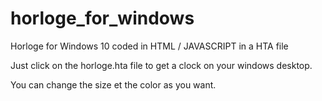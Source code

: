 # horloge_for_windows
Horloge for Windows 10 coded in HTML / JAVASCRIPT in a HTA file

Just click on the horloge.hta file to get a clock on your windows desktop.

You can change the size et the color as you want.
